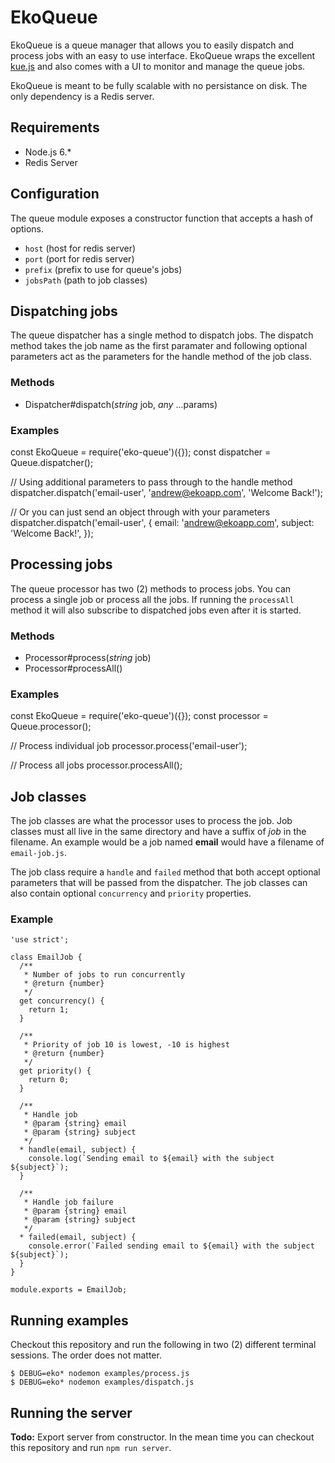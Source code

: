 # EkoQueue

EkoQueue is a queue manager that allows you to easily dispatch and process jobs with an easy to use interface. EkoQueue wraps the excellent [kue.js](https://github.com/Automattic/kue) and also comes with a UI to monitor and manage the queue jobs.

EkoQueue is meant to be fully scalable with no persistance on disk. The only dependency is a Redis server.

## Requirements

* Node.js 6.*
* Redis Server

## Configuration

The queue module exposes a constructor function that accepts a hash of options.

* `host` (host for redis server)
* `port` (port for redis server)
* `prefix` (prefix to use for queue's jobs)
* `jobsPath` (path to job classes)

## Dispatching jobs

The queue dispatcher has a single method to dispatch jobs. The dispatch method takes the job name as the first paramater and following optional parameters act as the parameters for the handle method of the job class.

### Methods

* Dispatcher#dispatch(*string* job, *any* ...params)

### Examples

  const EkoQueue = require('eko-queue')({});
  const dispatcher = Queue.dispatcher();

  // Using additional parameters to pass through to the handle method
  dispatcher.dispatch('email-user', 'andrew@ekoapp.com', 'Welcome Back!');

  // Or you can just send an object through with your parameters
  dispatcher.dispatch('email-user', {
    email: 'andrew@ekoapp.com',
    subject: 'Welcome Back!',
  });


## Processing jobs

The queue processor has two (2) methods to process jobs. You can process a single job or process all the jobs. If running the `processAll` method it will also subscribe to dispatched jobs even after it is started.

### Methods

* Processor#process(*string* job)
* Processor#processAll()

### Examples

  const EkoQueue = require('eko-queue')({});
  const processor = Queue.processor();

  // Process individual job
  processor.process('email-user');

  // Process all jobs
  processor.processAll();

## Job classes

The job classes are what the processor uses to process the job. Job classes must all live in the same directory and have a suffix of *job* in the filename. An example would be a job named **email** would have a filename of `email-job.js`.

The job class require a `handle` and `failed` method that both accept optional parameters that will be passed from the dispatcher. The job classes can also contain optional `concurrency` and `priority` properties.

### Example

    'use strict';

    class EmailJob {
      /**
       * Number of jobs to run concurrently
       * @return {number}
       */
      get concurrency() {
        return 1;
      }

      /**
       * Priority of job 10 is lowest, -10 is highest
       * @return {number}
       */
      get priority() {
        return 0;
      }

      /**
       * Handle job
       * @param {string} email
       * @param {string} subject
       */
      * handle(email, subject) {
        console.log(`Sending email to ${email} with the subject ${subject}`);
      }

      /**
       * Handle job failure
       * @param {string} email
       * @param {string} subject
       */
      * failed(email, subject) {
        console.error(`Failed sending email to ${email} with the subject ${subject}`);
      }
    }

    module.exports = EmailJob;


## Running examples

Checkout this repository and run the following in two (2) different terminal sessions. The order does not matter.

    $ DEBUG=eko* nodemon examples/process.js
    $ DEBUG=eko* nodemon examples/dispatch.js

## Running the server

**Todo:** Export server from constructor. In the mean time you can checkout this repository and run `npm run server`.
